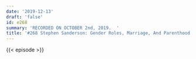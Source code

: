 ```yaml
---
date: '2019-12-13'
draft: 'false'
id: e268
summary: 'RECORDED ON OCTOBER 2nd, 2019.  '
title: '#268 Stephen Sanderson: Gender Roles, Marriage, And Parenthood Across Societies'
---
```

{{< episode >}}
